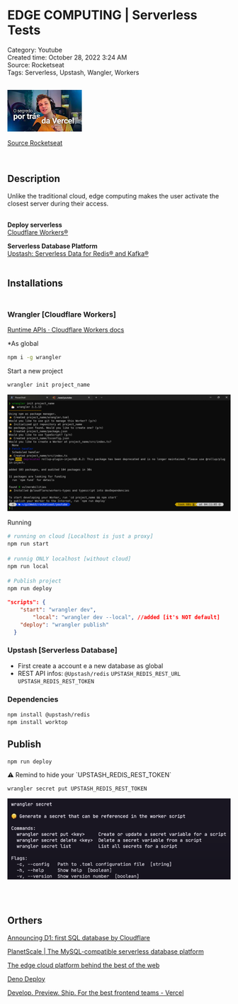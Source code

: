 # EDGE COMPUTING | Serverless Tests

Category: Youtube<br>
Created time: October 28, 2022 3:24 AM<br>
Source: Rocketseat<br>
Tags: Serverless, Upstash, Wangler, Workers<br><br>

<a href="https://youtu.be/dcFoLL8Po_o" >
  <img src="./.github/youtube_thumb.webp">
  <p>Source Rocketseat</p>
</a><br>

## Description

Unlike the traditional cloud, edge computing makes the user activate the closest server during their access.<br><br>

**Deploy serverless**<br>
[Cloudflare Workers®](https://workers.cloudflare.com/)<br>

**Serverless Database Platform**<br>
[Upstash: Serverless Data for Redis® and Kafka®](https://upstash.com/)<br><br>

## Installations<br><br>

### Wrangler [Cloudflare Workers]<br>

[Runtime APIs · Cloudflare Workers docs](https://developers.cloudflare.com/workers/runtime-apis/)<br>

\*As global

```bash
npm i -g wrangler
```

Start a new project

```bash
wrangler init project_name
```

![Untitled](./.github/print-wrangler-001.png)

Running

```bash
# running on cloud [Localhost is just a proxy]
npm run start

# runnig ONLY localhost [without cloud]
npm run local

# Publish project
npm run deploy
```

```json
"scripts": {
    "start": "wrangler dev",
		"local": "wrangler dev --local", //added [it's NOT default]
    "deploy": "wrangler publish"
  }
```

### Upstash [S**erverless Database**]

- First create a account e a new database as global
- REST API infos: `@Upstash/redis`
  `UPSTASH_REDIS_REST_URL` <br>
  `UPSTASH_REDIS_REST_TOKEN`

### Dependencies

```bash
npm install @upstash/redis
npm install worktop
```

## Publish

```bash
npm run deploy
```

<aside>
⚠️ Remind to hide your `UPSTASH_REDIS_REST_TOKEN`

```bash
wrangler secret put UPSTASH_REDIS_REST_TOKEN
```

![Untitled](./.github/print-wrangler-002.png)

</aside><br><br>

## Orthers

[Announcing D1: first SQL database by Cloudflare](https://blog.cloudflare.com/introducing-d1/)

[PlanetScale | The MySQL-compatible serverless database platform](https://planetscale.com/)

[The edge cloud platform behind the best of the web](https://www.fastly.com/)

[Deno Deploy](https://deno.com/deploy)

[Develop. Preview. Ship. For the best frontend teams - Vercel](https://vercel.com/)
